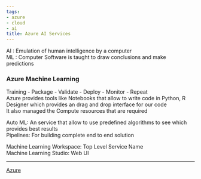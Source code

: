 ```yaml
---
tags:
- azure
- cloud
- ai
title: Azure AI Services
---
```


AI : Emulation of human intelligence by a computer  
ML : Computer Software is taught to draw conclusions and make predictions

### Azure Machine Learning

Training - Package - Validate - Deploy - Monitor - Repeat  
Azure provides tools like Notebooks that allow to write code in Python, R  
Designer which provides an drag and drop interface for our code  
It also managed the Compute resources that are required

Auto ML: An service that allow to use predefined algorithms to see which provides best results  
Pipelines: For building complete end to end solution

Machine Learning Workspace: Top Level Service Name  
Machine Learning Studio: Web UI

---

[Azure](../azure.md)